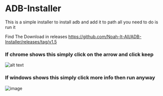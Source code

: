 # ADB-Installer

This is a simple installer to install adb and add it to path all you need to do is run it

Find The Download in releases https://github.com/Noah-It-All/ADB-Installer/releases/tag/v1.5

### **If chrome shows this simply click on the arrow and click keep**

![alt text](https://i.imgur.com/XzAe2HK.png)

### **If windows shows this simply click more info then run anyway**

![image](https://i.imgur.com/XxEyJ7d.png)
